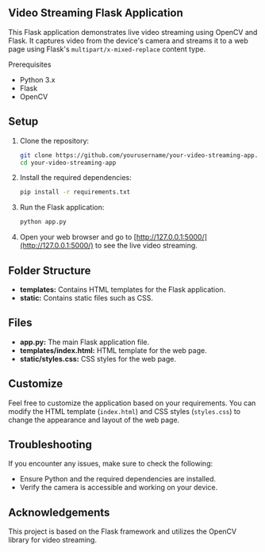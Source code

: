 ## Video Streaming Flask Application

This Flask application demonstrates live video streaming using OpenCV and Flask. It captures video from the device's camera and streams it to a web page using Flask's `multipart/x-mixed-replace` content type.

 Prerequisites

- Python 3.x
- Flask
- OpenCV

## Setup

1. Clone the repository:

    ```bash
    git clone https://github.com/yourusername/your-video-streaming-app.git
    cd your-video-streaming-app
    ```

2. Install the required dependencies:

    ```bash
    pip install -r requirements.txt
    ```

3. Run the Flask application:

    ```bash
    python app.py
    ```

4. Open your web browser and go to [http://127.0.0.1:5000/](http://127.0.0.1:5000/) to see the live video streaming.

## Folder Structure

- **templates:** Contains HTML templates for the Flask application.
- **static:** Contains static files such as CSS.

## Files

- **app.py:** The main Flask application file.
- **templates/index.html:** HTML template for the web page.
- **static/styles.css:** CSS styles for the web page.

## Customize

Feel free to customize the application based on your requirements. You can modify the HTML template (`index.html`) and CSS styles (`styles.css`) to change the appearance and layout of the web page.

## Troubleshooting

If you encounter any issues, make sure to check the following:

- Ensure Python and the required dependencies are installed.
- Verify the camera is accessible and working on your device.

## Acknowledgements

This project is based on the Flask framework and utilizes the OpenCV library for video streaming.

